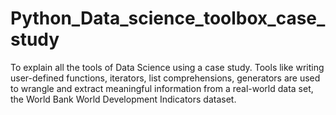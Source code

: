 # Python_Data_science_toolbox_case_study
To explain all the tools of Data Science using a case study.
Tools like writing user-defined functions, iterators, list comprehensions, generators are used to wrangle and extract meaningful information from a real-world data set, the World Bank World Development Indicators dataset.
